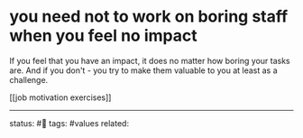 # you need not to work on boring staff when you feel no impact

If you feel that you have an impact, it does no matter how boring your tasks are.
And if you don't - you try to make them valuable to you at least as a challenge.

[[job motivation exercises]]

---
status: #🌱
tags: #values 
related: 